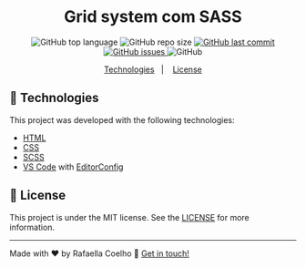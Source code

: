 <h1 align="center">
    Grid system com SASS
</h1>

<p align="center">
  <img alt="GitHub top language" src="https://img.shields.io/github/languages/top/raafacoelho/grid-sass">

  <img alt="GitHub repo size" src="https://img.shields.io/github/repo-size/raafacoelho/grid-sass">
    
  <a href="https://github.com/raafacoelho/grid-sass/commits/master">
    <img alt="GitHub last commit" src="https://img.shields.io/github/last-commit/raafacoelho/grid-sass">
  </a>

  <a href="https://github.com/raafacoelho/grid-sass/issues">
    <img alt="GitHub issues" src="https://img.shields.io/github/issues/raafacoelho/grid-sass">
  </a>

  <img alt="GitHub" src="https://img.shields.io/github/license/raafacoelho/grid-sass">
</p>

<p align="center">
  <a href="#rocket-technologies">Technologies</a>&nbsp;&nbsp;&nbsp;|&nbsp;&nbsp;&nbsp;
  <a href="#memo-license">License</a>
</p>

## :rocket: Technologies

This project was developed with the following technologies:

- [HTML](https://www.w3schools.com/html/)
- [CSS](https://www.w3schools.com/css/)
- [SCSS](https://sass-lang.com)
- [VS Code][vscode] with [EditorConfig][vceditconfig]

## :memo: License

This project is under the MIT license. See the [LICENSE](https://github.com/raafacoelho/responsive-menu/blob/master/LICENSE) for more information.

---

Made with ♥ by Rafaella Coelho :wave: [Get in touch!](https://www.linkedin.com/in/rafaella-coelho/)

[vscode]: https://code.visualstudio.com/
[vceditconfig]: https://marketplace.visualstudio.com/items?itemName=EditorConfig.EditorConfig